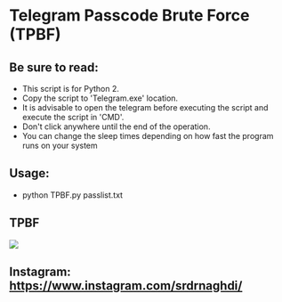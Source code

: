 # Telegram Passcode Brute Force (TPBF)

## Be sure to read:
- This script is for Python 2.
- Copy the script to 'Telegram.exe' location.
- It is advisable to open the telegram before executing the script and execute the script in 'CMD'.
- Don't click anywhere until the end of the operation.
- You can change the sleep times depending on how fast the program runs on your system

## Usage:
- python TPBF.py passlist.txt

## TPBF
<img src="https://github.com/SrdrNaghdi/TPBF/blob/master/TPBF.gif">

## Instagram: https://www.instagram.com/srdrnaghdi/
